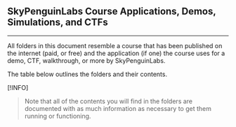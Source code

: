 ## SkyPenguinLabs Course Applications, Demos, Simulations, and CTFs
---

All folders in this document resemble a course that has been published on the internet (paid, or free) and the application (if one) the course uses for a demo, CTF, walkthrough, or more by SkyPenguinLabs.

The table below outlines the folders and their contents.

[!INFO]
> Note that all of the contents you will find in the folders are documented with as much information as necessary to get them running or functioning. 
